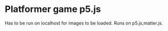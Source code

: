 # Platformer game p5.js
Has to be run on localhost for images to be loaded.
Runs on p5.js,matter.js.
